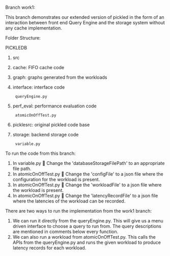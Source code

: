 Branch work1:

This branch demonstrates our extended version of pickled in the form of an interaction between front end Query Engine and the storage system without any cache implementation.

Folder Structure:

PICKLEDB

1. src

2. cache: FIFO cache code

3. graph: graphs generated from the workloads

4. interface: interface code

        queryEngine.py

5. perf\_eval: performance evaluation code

        atomicOnOffTest.py

6. picklesrc: original pickled code base

7. storage: backend storage code

        variable.py

To run the code from this branch:

1. In variable.py  Change the &#39;databaseStorageFilePath&#39; to an appropriate file path.
2. In atomicOnOffTest.py  Change the &#39;configFile&#39; to a json file where the configuration for the workload is present.
3. In atomicOnOffTest.py  Change the &#39;workloadFile&#39; to a json file where the workload is present.
4. In atomicOnOffTest.py  Change the &#39;latencyRecordFile&#39; to a json file where the latencies of the workload can be recorded.

There are two ways to run the implementation from the work1 branch:

1. We can run it directly from the queryEngine.py. This will give us a menu driven interface to choose a query to run from. The query descriptions are mentioned in comments below every function.
2. We can also run a workload from atomicOnOffTest.py. This calls the APIs from the queryEngine.py and runs the given workload to produce latency records for each workload.